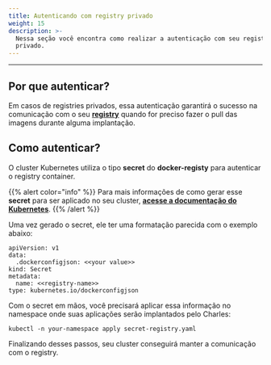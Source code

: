 ```yaml
---
title: Autenticando com registry privado
weight: 15
description: >-
  Nessa seção você encontra como realizar a autenticação com seu registry
  privado.
---
```


---

## Por que autenticar?

Em casos de registries privados, essa autenticação garantirá o sucesso na comunicação com o seu [**registry**](../../definindo-workspace/docker-registry) quando for preciso fazer o pull das imagens durante alguma implantação.

## Como autenticar?

O cluster Kubernetes utiliza o tipo **secret** do **docker-registy** para autenticar o registry container. 

{{% alert color="info" %}}
 Para mais informações de como gerar esse **secret** para ser aplicado no seu cluster, [**acesse a documentação do Kubernetes**](https://kubernetes.io/docs/tasks/configure-pod-container/pull-image-private-registry/). 
{{% /alert %}}

Uma vez gerado o secret, ele ter uma formatação parecida com o exemplo abaixo:

```text
apiVersion: v1
data:
  .dockerconfigjson: <<your value>>
kind: Secret
metadata:
  name: <<registry-name>>
type: kubernetes.io/dockerconfigjson
```

Com o secret em mãos, você precisará aplicar essa informação no namespace onde suas aplicações serão implantados pelo Charles:

```text
kubectl -n your-namespace apply secret-registry.yaml
```

Finalizando desses passos, seu cluster conseguirá manter a comunicação com o registry.
